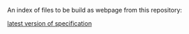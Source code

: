 An index of files to be build as webpage from this repository:

[latest version of specification](specification)